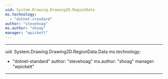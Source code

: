 ```yaml
---
uid: System.Drawing.Drawing2D.RegionData
ms.technology: 
  - "dotnet-standard"
author: "stevehoag"
ms.author: "shoag"
manager: "wpickett"
---
```


---
uid: System.Drawing.Drawing2D.RegionData.Data
ms.technology: 
  - "dotnet-standard"
author: "stevehoag"
ms.author: "shoag"
manager: "wpickett"
---
